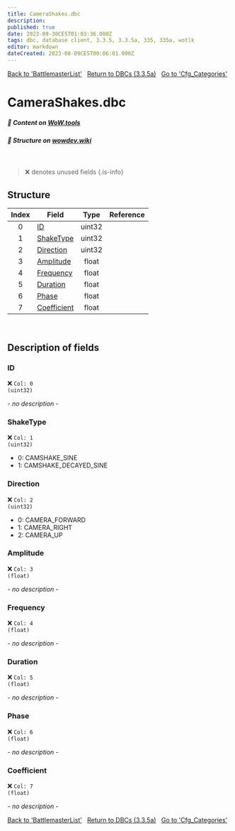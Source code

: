 ```yaml
---
title: CameraShakes.dbc
description:
published: true
date: 2023-09-30CEST01:03:36.000Z
tags: dbc, database client, 3.3.5, 3.3.5a, 335, 335a, wotlk
editor: markdown
dateCreated: 2023-08-09CEST00:06:01.000Z
---
```

<a href="https://trinitycore.info/files/DBC/335/battlemasterlist" class="mt-5 v-btn v-btn--depressed v-btn--flat v-btn--outlined theme--light v-size--default darkblue--text text--lighten-3"><span class="v-btn__content"><i aria-hidden="true" class="v-icon notranslate v-icon--left mdi mdi-arrow-left theme--light"></i><span>Back to 'BattlemasterList'</span></span></a>&nbsp;&nbsp;&nbsp;<a href="https://trinitycore.info/files/DBC/335/DBC" class="mt-5 v-btn v-btn--depressed v-btn--flat v-btn--outlined theme--light v-size--default darkblue--text text--lighten-3"><span class="v-btn__content"><i aria-hidden="true" class="v-icon notranslate v-icon--left mdi mdi-home-outline theme--light"></i><span>Return to DBCs (3.3.5a)</span></span></a>&nbsp;&nbsp;&nbsp;<a href="https://trinitycore.info/files/DBC/335/cfg_categories" class="mt-5 v-btn v-btn--depressed v-btn--flat v-btn--outlined theme--light v-size--default darkblue--text text--lighten-3"><span class="v-btn__content"><span>Go to 'Cfg_Categories'</span><i aria-hidden="true" class="v-icon notranslate v-icon--right mdi mdi-arrow-right theme--light"></i></span></a>

# CameraShakes.dbc
##### :open_book: Content on [WoW.tools](https://wow.tools/dbc/?dbc=camerashakes&build=3.3.5.12340)
##### :pencil: Structure on [wowdev.wiki](https://wowdev.wiki/DB/CameraShakes)
&nbsp;

> :x: denotes unused fields
{.is-info}


## Structure

| Index | Field | Type | Reference |
| :---: | --- | :---: | --- |
| 0 | [ID](#id-alt) | uint32 |  |
| 1 | [ShakeType](#shaketype) | uint32 |  |
| 2 | [Direction](#direction) | uint32 |  |
| 3 | [Amplitude](#amplitude) | float |  |
| 4 | [Frequency](#frequency) | float |  |
| 5 | [Duration](#Duration) | float |  |
| 6 | [Phase](#phase) | float |  |
| 7 | [Coefficient](#coefficient) | float |  |
&nbsp;
## Description of fields

### ID <!-- {#id-alt} -->
:x: <code>Col: 0 (uint32)</code>

*- no description -*
&nbsp;

### ShakeType
:x: <code>Col: 1 (uint32)</code>

* 0: CAMSHAKE_SINE
* 1: CAMSHAKE_DECAYED_SINE
&nbsp;

### Direction
:x: <code>Col: 2 (uint32)</code>

* 0: CAMERA_FORWARD
* 1: CAMERA_RIGHT
* 2: CAMERA_UP
&nbsp;

### Amplitude
:x: <code>Col: 3 (float)</code>

*- no description -*
&nbsp;

### Frequency
:x: <code>Col: 4 (float)</code>

*- no description -*
&nbsp;

### Duration
:x: <code>Col: 5 (float)</code>

*- no description -*
&nbsp;

### Phase
:x: <code>Col: 6 (float)</code>

*- no description -*
&nbsp;

### Coefficient
:x: <code>Col: 7 (float)</code>

*- no description -*
&nbsp;

<a href="https://trinitycore.info/files/DBC/335/battlemasterlist" class="mt-5 v-btn v-btn--depressed v-btn--flat v-btn--outlined theme--light v-size--default darkblue--text text--lighten-3"><span class="v-btn__content"><i aria-hidden="true" class="v-icon notranslate v-icon--left mdi mdi-arrow-left theme--light"></i><span>Back to 'BattlemasterList'</span></span></a>&nbsp;&nbsp;&nbsp;<a href="https://trinitycore.info/files/DBC/335/DBC" class="mt-5 v-btn v-btn--depressed v-btn--flat v-btn--outlined theme--light v-size--default darkblue--text text--lighten-3"><span class="v-btn__content"><i aria-hidden="true" class="v-icon notranslate v-icon--left mdi mdi-home-outline theme--light"></i><span>Return to DBCs (3.3.5a)</span></span></a>&nbsp;&nbsp;&nbsp;<a href="https://trinitycore.info/files/DBC/335/cfg_categories" class="mt-5 v-btn v-btn--depressed v-btn--flat v-btn--outlined theme--light v-size--default darkblue--text text--lighten-3"><span class="v-btn__content"><span>Go to 'Cfg_Categories'</span><i aria-hidden="true" class="v-icon notranslate v-icon--right mdi mdi-arrow-right theme--light"></i></span></a>
